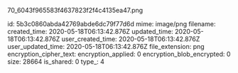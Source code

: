70_6043f965583f4637823f2f4c4135ea47.png

id: 5b3c0860abda42769abde6dc79f77d6d
mime: image/png
filename: 
created_time: 2020-05-18T06:13:42.876Z
updated_time: 2020-05-18T06:13:42.876Z
user_created_time: 2020-05-18T06:13:42.876Z
user_updated_time: 2020-05-18T06:13:42.876Z
file_extension: png
encryption_cipher_text: 
encryption_applied: 0
encryption_blob_encrypted: 0
size: 28664
is_shared: 0
type_: 4